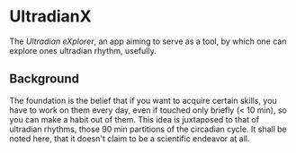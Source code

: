 # UltradianX

The _Ultradian eXplorer_, an app aiming to serve as a tool, by which one can explore ones ultradian rhythm, usefully.


## Background

The foundation is the belief that if you want to acquire certain skills, you have to work on them every day,
even if touched only briefly  (< 10 min), so you can make a habit out of them. This idea is juxtaposed to that of ultradian rhythms, those 90 min partitions of the circadian cycle.
It shall be noted here, that it doesn't claim to be a scientific endeavor at all.








